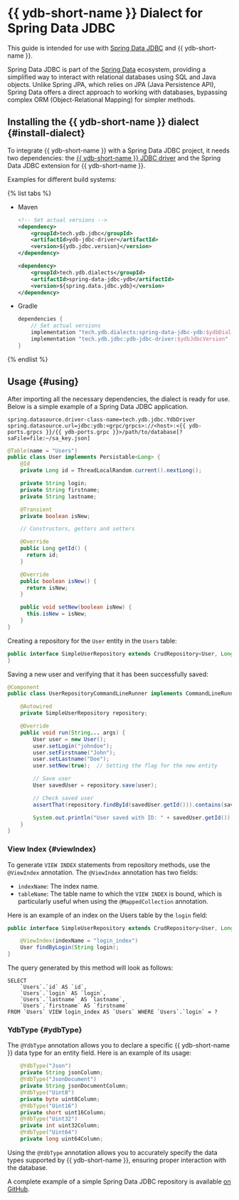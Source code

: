 # {{ ydb-short-name }} Dialect for Spring Data JDBC

This guide is intended for use with [Spring Data JDBC](https://spring.io/projects/spring-data-jdbc) and {{ ydb-short-name }}.

Spring Data JDBC is part of the [Spring Data](https://spring.io/projects/spring-data) ecosystem, providing a simplified way to interact with relational databases using SQL and Java objects. Unlike Spring JPA, which relies on JPA (Java Persistence API), Spring Data offers a direct approach to working with databases, bypassing complex ORM (Object-Relational Mapping) for simpler methods.

## Installing the {{ ydb-short-name }} dialect {#install-dialect}

To integrate {{ ydb-short-name }} with a Spring Data JDBC project, it needs two dependencies: the [{{ ydb-short-name }} JDBC driver](https://github.com/ydb-platform/ydb-jdbc-driver/) and the Spring Data JDBC extension for {{ ydb-short-name }}.

Examples for different build systems:

{% list tabs %}

- Maven

    ```xml
    <!-- Set actual versions -->
    <dependency>
        <groupId>tech.ydb.jdbc</groupId>
        <artifactId>ydb-jdbc-driver</artifactId>
        <version>${ydb.jdbc.version}</version>
    </dependency>

    <dependency>
        <groupId>tech.ydb.dialects</groupId>
        <artifactId>spring-data-jdbc-ydb</artifactId>
        <version>${spring.data.jdbc.ydb}</version>
    </dependency>
    ```

- Gradle

    ```groovy
    dependencies {
        // Set actual versions
        implementation "tech.ydb.dialects:spring-data-jdbc-ydb:$ydbDialectVersion"
        implementation "tech.ydb.jdbc:ydb-jdbc-driver:$ydbJdbcVersion"
    }
    ```

{% endlist %}

## Usage {#using}

After importing all the necessary dependencies, the dialect is ready for use. Below is a simple example of a Spring Data JDBC application.

```properties
spring.datasource.driver-class-name=tech.ydb.jdbc.YdbDriver
spring.datasource.url=jdbc:ydb:<grpc/grpcs>://<host>:<{{ ydb-ports.grpcs }}/{{ ydb-ports.grpc }}>/path/to/database[?saFile=file:~/sa_key.json]
```

```java
@Table(name = "Users")
public class User implements Persistable<Long> {
    @Id
    private Long id = ThreadLocalRandom.current().nextLong();

    private String login;
    private String firstname;
    private String lastname;

    @Transient
    private boolean isNew;

    // Constructors, getters and setters

    @Override
    public Long getId() {
      return id;
    }

    @Override
    public boolean isNew() {
      return isNew;
    }

    public void setNew(boolean isNew) {
      this.isNew = isNew;
    }
}
```

Creating a repository for the `User` entity in the `Users` table:

```java
public interface SimpleUserRepository extends CrudRepository<User, Long> {
}
```

Saving a new user and verifying that it has been successfully saved:

```java
@Component
public class UserRepositoryCommandLineRunner implements CommandLineRunner {

    @Autowired
    private SimpleUserRepository repository;

    @Override
    public void run(String... args) {
        User user = new User();
        user.setLogin("johndoe");
        user.setFirstname("John");
        user.setLastname("Doe");
        user.setNew(true);  // Setting the flag for the new entity

        // Save user
        User savedUser = repository.save(user);

        // Check saved user
        assertThat(repository.findById(savedUser.getId())).contains(savedUser);

        System.out.println("User saved with ID: " + savedUser.getId());
    }
}
```

### View Index {#viewIndex}

To generate `VIEW INDEX` statements from repository methods, use the `@ViewIndex` annotation. The `@ViewIndex` annotation has two fields:

- `indexName`: The index name.
- `tableName`: The table name to which the `VIEW INDEX` is bound, which is particularly useful when using the `@MappedCollection` annotation.

Here is an example of an index on the Users table by the `login` field:

```java
public interface SimpleUserRepository extends CrudRepository<User, Long> {

    @ViewIndex(indexName = "login_index")
    User findByLogin(String login);
}
```

The query generated by this method will look as follows:

```yql
SELECT
    `Users`.`id` AS `id`,
    `Users`.`login` AS `login`,
    `Users`.`lastname` AS `lastname`,
    `Users`.`firstname` AS `firstname`
FROM `Users` VIEW login_index AS `Users` WHERE `Users`.`login` = ?
```

### YdbType {#ydbType}

The `@YdbType` annotation allows you to declare a specific {{ ydb-short-name }} data type for an entity field. Here is an example of its usage:

```java
    @YdbType("Json")
    private String jsonColumn;
    @YdbType("JsonDocument")
    private String jsonDocumentColumn;
    @YdbType("Uint8")
    private byte uint8Column;
    @YdbType("Uint16")
    private short uint16Column;
    @YdbType("Uint32")
    private int uint32Column;
    @YdbType("Uint64")
    private long uint64Column;
```

Using the `@YdbType` annotation allows you to accurately specify the data types supported by {{ ydb-short-name }}, ensuring proper interaction with the database.

A complete example of a simple Spring Data JDBC repository is available [on GitHub](https://github.com/ydb-platform/ydb-java-examples/tree/master/jdbc/spring-data-jdbc).
